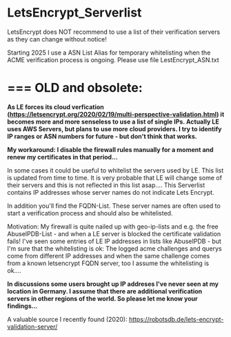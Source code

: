 # LetsEncrypt_Serverlist
LetsEncrypt does NOT recommend to use a list of their verification servers as they can change without notice!

Starting 2025 I use a ASN List Alias for temporary whitelisting when the ACME verification process is ongoing.
Please use file LestEncrypt_ASN.txt

===
OLD and obsolete:
===

**As LE forces its cloud verfication (https://letsencrypt.org/2020/02/19/multi-perspective-validation.html) it becomes more and more senseless to use a list of single IPs. Actually LE uses AWS Servers, but plans to use more cloud providers.
I try to identify IP ranges or ASN numbers for future - but don't think that works.**

**My workaround: I disable the firewall rules manually for a moment and renew my certificates in that period...**

In some cases it could be useful to whitelist the servers used by LE.
This list is updated from time to time.
It is very probable that LE will change some of their servers and this is not reflected in this list asap....
This Serverlist contains IP addresses whose server names do not indicate Lets Encrypt.

In addition you'll find the FQDN-List. These server names are often used to start a verification process and should also be whitelisted.

Motivation:
My firewall is quite nailed up with geo-ip-lists and e.g. the free AbuseIPDB-List - and when a LE server is blocked the certificate validation fails!
I've seen some entries of LE IP addresses in lists like AbuseIPDB - but I'm sure that the whitelisting is ok:
The logged acme challenges and querys come from different IP addresses and when the same challenge comes from a known letsencrypt FQDN server, too I assume the whitelisting is ok....

**In discussions some users brought up IP addreses I've never seen at my location in Germany. I assume that there are additional verification servers in other regions of the world. So please let me know your findings...**

A valuable source I recently found (2020): https://robotsdb.de/lets-encrypt-validation-server/
